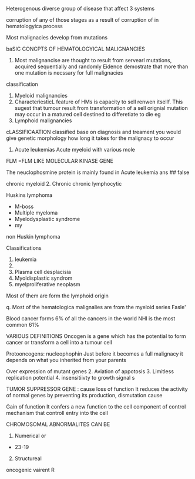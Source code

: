 Heterogenous diverse group of disease that affect 3 systems

corruption of any of those stages as a result of corruption of in hematologyica process

Most malignacies develop from mutations

baSIC CONCPTS OF HEMATOLOGYICAL MALIGNANCIES

1. Most malignancise are thought to result from servearl mutations, acquired sequentially and randomly
   Eidence demostrate that more than one mutation is necssary for full malignacies

classification

1. Myeloid malignancies
1. CharacteriesticL feature of HMs is capacity to sell renwen itsellf. This sugest that tumour result from transformation of a sell
   orignial mutation may occur in a matured cell destined to differetiate to die eg
1. Lymphoid malignancies

cLASSIFICAATION
classified base on diagnosis and treament you would give
genetic morphology
how long it takes for the malignacy to occur

1. Acute leukemias
   Acute myeloid with various mole

FLM =FLM LIKE MOLECULAR KINASE GENE

The neuclophosmine protein is mainly found in Acute leukemia ans ## false

chronic myeloid 2. Chronic
chronic lymphocytic

Huskins lymphoma

- M-boss
- Multiple myeloma
- Myelodysplastic syndrome
- my

non Huskin lymphoma

Classifications

1. leukemia
2.
3. Plasma cell desplacisia
4. Myoldisplastic syndrom
5. myelproliferative neoplasm

Most of them are form the lymphoid origin

q. Most of the hematologica malignalies are from the myeloid series Fasle'

Blood cancer forms 6% of all the cancers in the world
NHl is the most common 61%

VARIOUS DEFINITIONS
Oncogen is a gene which has the potential to form cancer or transform a cell into a tumour cell

Protooncogens: nucleophophin
 Just before it becomes a full malignacy it depends on what you inherited from your parents

Over expression of mutant genes
2. Aviation of appotosis
3. Limitless replication potential 
4. insensitiivty to growth signal s

TUMOR SUPPRESSOR GENE : 
cause loss of function
It reduces the activity of normal genes by preventing its production, dismutation cause


 Gain of function
It confers a new function to the cell
component of control mechanism that controll entry into the cell

CHROMOSOMAL ABNORMALITES CAN BE
1. Numerical or 
- 23-19
2. Structureal


oncogenic vairent R
